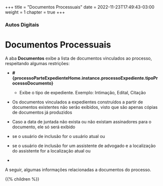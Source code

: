 +++
title = "Documentos Processuais"
date = 2022-11-23T17:49:43-03:00
weight = 1
chapter = true
+++

### Autos Digitais

# Documentos Processuais

A aba **Documentos** exibe a lista de documentos vinculados ao processo, respeitando algumas restrições:
- **#{processoParteExpedienteHome.instance.processoExpediente.tipoProcessoDocumento}**
  - Exibe o tipo de expediente. Exemplo: Intimação, Edital, Citação


- Os documentos vinculados a expedientes construídos a partir de documentos existentes não serão exibidos, visto que são apenas cópias de documentos já produzidos
- Caso a data de juntada não exista ou não existam assinadores para o documento, ele só será exibido 
 - se o usuário de inclusão for o usuário atual ou
 - se o usuário de inclusão for um assistente de advogado e a localização do assistente for a localização atual ou
 - 




A seguir, algumas informações relacionadas a documentos do processo.

{{% children  %}}
